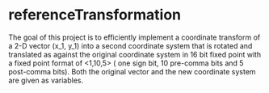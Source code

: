 # referenceTransformation

The goal of this project is to efficiently implement a coordinate transform of a 2-D vector 
(x_1, y_1) into a second coordinate system that is rotated and translated as against the 
original coordinate system in 16 bit fixed point with a fixed point format of <1,10,5> ( one 
sign bit, 10 pre-comma bits and 5 post-comma bits). Both the original vector and the new 
coordinate system are given as variables.
